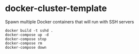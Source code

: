 # docker-cluster-template
Spawn multiple Docker containers that will run with SSH servers

```
docker build -t sshd .
docker-compose up -d
docker-compose stop
docker-compose rm
docker-compose down 
```
